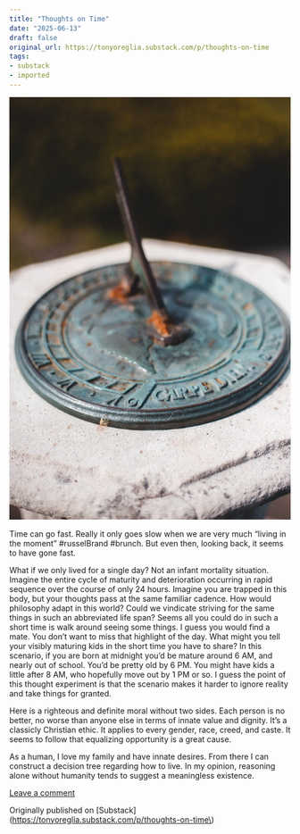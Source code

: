 ```yaml
---
title: "Thoughts on Time"
date: "2025-06-13"
draft: false
original_url: https://tonyoreglia.substack.com/p/thoughts-on-time
tags:
- substack
- imported
---
```


![](https___bucketeer-e05bbc84-baa3-437e-9518-adb32be77984.s3.amazonaws.com_public_images_670d9b06-f40c-4245-9b84-1db4350ab723_3648x5472.jpeg)

Time can go fast. Really it only goes slow when we are very much “living in the moment” \#russelBrand \#brunch. But even then, looking back, it seems to have gone fast. 

What if we only lived for a single day? Not an infant mortality situation. Imagine the entire cycle of maturity and deterioration occurring in rapid sequence over the course of only 24 hours. Imagine you are trapped in this body, but your thoughts pass at the same familiar cadence. How would philosophy adapt in this world? Could we vindicate striving for the same things in such an abbreviated life span? Seems all you could do in such a short time is walk around seeing some things. I guess you would find a mate. You don’t want to miss that highlight of the day. What might you tell your visibly maturing kids in the short time you have to share? In this scenario, if you are born at midnight you’d be mature around 6 AM, and nearly out of school. You’d be pretty old by 6 PM. You might have kids a little after 8 AM, who hopefully move out by 1 PM or so. I guess the point of this thought experiment is that the scenario makes it harder to ignore reality and take things for granted. 

Here is a righteous and definite moral without two sides. Each person is no better, no worse than anyone else in terms of innate value and dignity. It’s a classicly Christian ethic. It applies to every gender, race, creed, and caste. It seems to follow that equalizing opportunity is a great cause. 

As a human, I love my family and have innate desires. From there I can construct a decision tree regarding how to live. In my opinion, reasoning alone without humanity tends to suggest a meaningless existence. 

[Leave a comment](https://tonyoreglia.substack.com/p/thoughts-on-time/comments)

Originally published on \[Substack\]\(https://tonyoreglia.substack.com/p/thoughts-on-time\)
